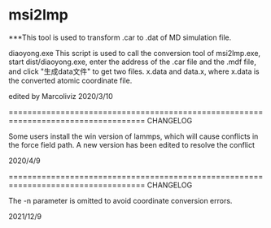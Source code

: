 # msi2lmp
***This tool is used to transform .car to .dat of MD simulation file.



diaoyong.exe
This script is used to call the conversion tool of msi2lmp.exe, start dist/diaoyong.exe,
 enter the address of the .car file and the .mdf file, and click "生成data文件" 
 to get two files. x.data and data.x, where x.data is the converted atomic
 coordinate file.
 
 edited by Marcoliviz
 2020/3/10
 
 ===================================================================================
 CHANGELOG
 
 Some users install the win version of lammps, which will cause conflicts in the force 
 field path. A new version has been edited to resolve the conflict
 
 2020/4/9
 
  ===================================================================================
 CHANGELOG
 
 The -n parameter is omitted to avoid coordinate conversion errors.
 
 2021/12/9

